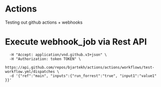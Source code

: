 # Actions

Testing out github actions + webhooks


# Execute webhook_job via Rest API


``` curl -X POST \
  -H "Accept: application/vnd.github.v3+json" \
  -H "Authorization: token TOKEN" \
  https://api.github.com/repos/bjartekh/actions/actions/workflows/test-workflow.yml/dispatches \
  -d '{"ref":"main", "inputs":{"run_forrest":"true", "input1":"value1" }}'
```